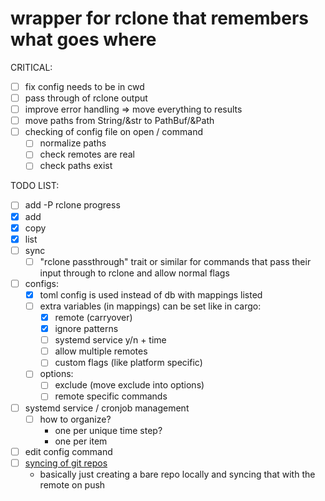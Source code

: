 # wrapper for rclone that remembers what goes where

CRITICAL:

- [ ] fix config needs to be in cwd
- [ ] pass through of rclone output
- [ ] improve error handling => move everything to results
- [ ] move paths from String/&str to PathBuf/&Path
- [ ] checking of config file on open / command
  - [ ] normalize paths
  - [ ] check remotes are real
  - [ ] check paths exist

TODO LIST:

- [ ] add -P rclone progress
- [x] add
- [x] copy
- [x] list
- [ ] sync
  - [ ] "rclone passthrough" trait or similar for
        commands that pass their input through to rclone
        and allow normal flags
- [ ] configs:
  - [x] toml config is used instead of db with mappings listed
  - [ ] extra variables (in mappings) can be set like in cargo:
    - [x] remote (carryover)
    - [x] ignore patterns
    - [ ] systemd service y/n + time
    - [ ] allow multiple remotes
    - [ ] custom flags (like platform specific)
  - [ ] options:
    - [ ] exclude (move exclude into options)
    - [ ] remote specific commands
- [ ] systemd service / cronjob management
  - [ ] how to organize?
    - one per unique time step?
    - one per item
- [ ] edit config command
- [ ] [syncing of git repos](https://www.sobyte.net/post/2021-12/using-dropbox-as-git-remote-rep/)
  - basically just creating a bare repo locally and
    syncing that with the remote on push
